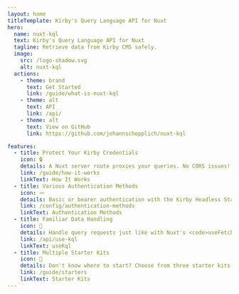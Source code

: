 ```yaml
---
layout: home
titleTemplate: Kirby's Query Language API for Nuxt
hero:
  name: nuxt-kql
  text: Kirby's Query Language API for Nuxt
  tagline: Retrieve data from Kirby CMS safely.
  image:
    src: /logo-shadow.svg
    alt: nuxt-kql
  actions:
    - theme: brand
      text: Get Started
      link: /guide/what-is-nuxt-kql
    - theme: alt
      text: API
      link: /api/
    - theme: alt
      text: View on GitHub
      link: https://github.com/johannschopplich/nuxt-kql

features:
  - title: Protect Your Kirby Credentials
    icon: 🔒
    details: A Nuxt server route proxies your queries. No CORS issues!
    link: /guide/how-it-works
    linkText: How It Works
  - title: Various Authentication Methods
    icon: 🪢
    details: Basic or bearer authentication with the Kirby Headless Starter.
    link: /config/authentication-methods
    linkText: Authentication Methods
  - title: Familiar Data Handling
    icon: 🤹
    details: Handle query requests just like with Nuxt's <code>useFetch</code> composable. Caching included.
    link: /api/use-kql
    linkText: useKql
  - title: Multiple Starter Kits
    icon: 🦦
    details: Don't know where to start? Choose from three starter kits.
    link: /guide/starters
    linkText: Starter Kits
---
```

